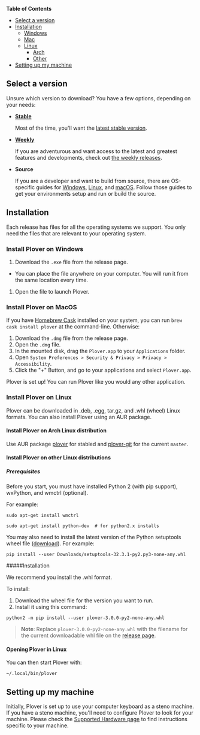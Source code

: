 **Table of Contents**

- [Select a version](#select-a-version)
- [Installation](#installation)
  - [Windows](#windows)
  - [Mac](#mac)
  - [Linux](#install-plover-on-linux)
    - [Arch](#install-plover-on-arch-linux-distribution)
    - [Other](#install-plover-on-other-linux-distributions)
- [Setting up my machine](#setting-up-my-machine)

## Select a version

Unsure which version to download? You have a few options, depending on your needs:

- [**Stable**](https://github.com/openstenoproject/plover/releases/latest)

    Most of the time, you'll want the [latest stable version](https://github.com/openstenoproject/plover/releases/latest).
- [**Weekly**](https://github.com/openstenoproject/plover/releases)

    If you are adventurous and want access to the latest and greatest features and developments, check out [the weekly releases](https://github.com/openstenoproject/plover/releases).
- **Source**

    If you are a developer and want to build from source, there are OS-specific guides for [Windows](https://github.com/openstenoproject/plover/tree/master/windows), [Linux](https://github.com/openstenoproject/plover/tree/master/linux), and [macOS](https://github.com/openstenoproject/plover/tree/master/osx). Follow those guides to get your environments setup and run or build the source.

## Installation

Each release has files for all the operating systems we support. You only need the files that are relevant to your operating system.

### Install Plover on Windows

1. Download the `.exe` file from the release page.
  * You can place the file anywhere on your computer. You will run it from the same location every time.
1. Open the file to launch Plover.

### Install Plover on MacOS

If you have [Homebrew Cask](https://caskroom.github.io/) installed on your system, you can run `brew cask install plover` at the command-line. Otherwise:

1. Download the `.dmg` file from the release page.
1. Open the `.dmg` file.
1. In the mounted disk, drag the `Plover.app` to your `Applications` folder.
1. Open `System Preferences > Security & Privacy > Privacy > Accessibility`.
1. Click the "+" Button, and go to your applications and select `Plover.app`.

Plover is set up! You can run Plover like you would any other application.

### Install Plover on Linux

Plover can be downloaded in .deb, .egg, tar.gz, and .whl (wheel) Linux formats. You can also install Plover using an AUR package.

#### Install Plover on Arch Linux distribution

Use AUR package [plover](https://aur.archlinux.org/packages/plover/) for stabled and [plover-git](https://aur.archlinux.org/packages/plover-git/) for the current `master`.

#### Install Plover on other Linux distributions

##### Prerequisites
Before you start, you must have installed Python 2 (with pip support), wxPython, and wmctrl (optional). 

For example:

`sudo apt-get install wmctrl`

`sudo apt-get install python-dev  # for python2.x installs`

You may also need to install the latest version of the Python setuptools wheel file ([download](https://pypi.python.org/packages/69/19/b1dff551058ce79d88b1e3688f1c735590d7ddf44d10681512133b35019f/setuptools-32.3.1-py2.py3-none-any.whl#md5=9fe4e32f20a9b13c206c1bdc4c9feaf4)).
For example:

`pip install --user Downloads/setuptools-32.3.1-py2.py3-none-any.whl`

#####Installation

We recommend you install the .whl format. 

To install:

1. Download the wheel file for the version you want to run. 
1. Install it using this command:

`python2 -m pip install --user plover-3.0.0-py2-none-any.whl`

> **Note**: Replace `plover-3.0.0-py2-none-any.whl` with the filename for the current downloadable whl file on the [release page](https://github.com/openstenoproject/plover/releases). 

#### Opening Plover in Linux

You can then start Plover with:

`~/.local/bin/plover`

## Setting up my machine

Initially, Plover is set up to use your computer keyboard as a steno machine. If you have a steno machine, you'll need to configure Plover to look for your machine. Please check the [Supported Hardware page](https://github.com/openstenoproject/plover/wiki/Supported-Hardware) to find instructions specific to your machine.